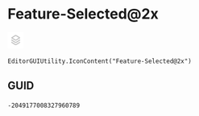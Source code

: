 # Feature-Selected@2x
![](/img/Feature-Selected@2x.png)

``` CSharp
EditorGUIUtility.IconContent("Feature-Selected@2x")
```
## GUID
```
-2049177008327960789
```
